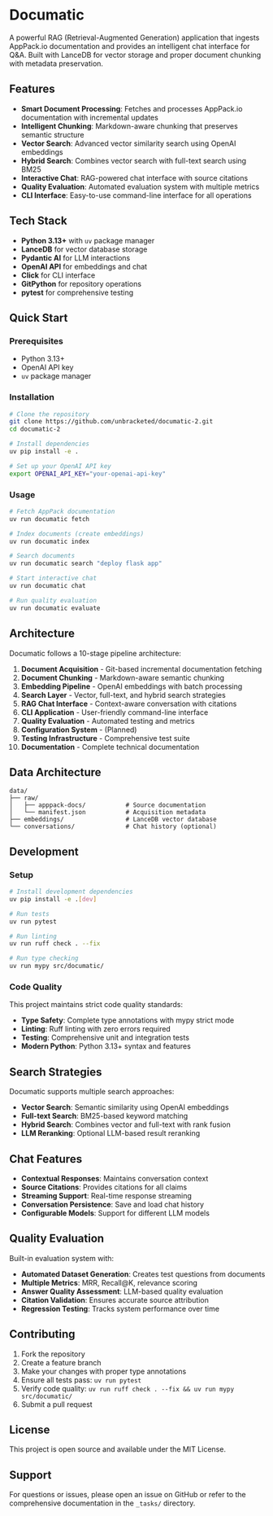 # Documatic

A powerful RAG (Retrieval-Augmented Generation) application that ingests AppPack.io documentation and provides an intelligent chat interface for Q&A. Built with LanceDB for vector storage and proper document chunking with metadata preservation.

## Features

- **Smart Document Processing**: Fetches and processes AppPack.io documentation with incremental updates
- **Intelligent Chunking**: Markdown-aware chunking that preserves semantic structure
- **Vector Search**: Advanced vector similarity search using OpenAI embeddings
- **Hybrid Search**: Combines vector search with full-text search using BM25
- **Interactive Chat**: RAG-powered chat interface with source citations
- **Quality Evaluation**: Automated evaluation system with multiple metrics
- **CLI Interface**: Easy-to-use command-line interface for all operations

## Tech Stack

- **Python 3.13+** with `uv` package manager
- **LanceDB** for vector database storage
- **Pydantic AI** for LLM interactions
- **OpenAI API** for embeddings and chat
- **Click** for CLI interface
- **GitPython** for repository operations
- **pytest** for comprehensive testing

## Quick Start

### Prerequisites

- Python 3.13+
- OpenAI API key
- `uv` package manager

### Installation

```bash
# Clone the repository
git clone https://github.com/unbracketed/documatic-2.git
cd documatic-2

# Install dependencies
uv pip install -e .

# Set up your OpenAI API key
export OPENAI_API_KEY="your-openai-api-key"
```

### Usage

```bash
# Fetch AppPack documentation
uv run documatic fetch

# Index documents (create embeddings)
uv run documatic index

# Search documents
uv run documatic search "deploy flask app"

# Start interactive chat
uv run documatic chat

# Run quality evaluation
uv run documatic evaluate
```

## Architecture

Documatic follows a 10-stage pipeline architecture:

1. **Document Acquisition** - Git-based incremental documentation fetching
2. **Document Chunking** - Markdown-aware semantic chunking
3. **Embedding Pipeline** - OpenAI embeddings with batch processing
4. **Search Layer** - Vector, full-text, and hybrid search strategies
5. **RAG Chat Interface** - Context-aware conversation with citations
6. **CLI Application** - User-friendly command-line interface
7. **Quality Evaluation** - Automated testing and metrics
8. **Configuration System** - (Planned)
9. **Testing Infrastructure** - Comprehensive test suite
10. **Documentation** - Complete technical documentation

## Data Architecture

```
data/
├── raw/
│   ├── apppack-docs/           # Source documentation
│   └── manifest.json           # Acquisition metadata
├── embeddings/                 # LanceDB vector database
└── conversations/              # Chat history (optional)
```

## Development

### Setup

```bash
# Install development dependencies
uv pip install -e .[dev]

# Run tests
uv run pytest

# Run linting
uv run ruff check . --fix

# Run type checking
uv run mypy src/documatic/
```

### Code Quality

This project maintains strict code quality standards:

- **Type Safety**: Complete type annotations with mypy strict mode
- **Linting**: Ruff linting with zero errors required
- **Testing**: Comprehensive unit and integration tests
- **Modern Python**: Python 3.13+ syntax and features

## Search Strategies

Documatic supports multiple search approaches:

- **Vector Search**: Semantic similarity using OpenAI embeddings
- **Full-text Search**: BM25-based keyword matching
- **Hybrid Search**: Combines vector and full-text with rank fusion
- **LLM Reranking**: Optional LLM-based result reranking

## Chat Features

- **Contextual Responses**: Maintains conversation context
- **Source Citations**: Provides citations for all claims
- **Streaming Support**: Real-time response streaming
- **Conversation Persistence**: Save and load chat history
- **Configurable Models**: Support for different LLM models

## Quality Evaluation

Built-in evaluation system with:

- **Automated Dataset Generation**: Creates test questions from documents
- **Multiple Metrics**: MRR, Recall@K, relevance scoring
- **Answer Quality Assessment**: LLM-based quality evaluation
- **Citation Validation**: Ensures accurate source attribution
- **Regression Testing**: Tracks system performance over time

## Contributing

1. Fork the repository
2. Create a feature branch
3. Make your changes with proper type annotations
4. Ensure all tests pass: `uv run pytest`
5. Verify code quality: `uv run ruff check . --fix && uv run mypy src/documatic/`
6. Submit a pull request

## License

This project is open source and available under the MIT License.

## Support

For questions or issues, please open an issue on GitHub or refer to the comprehensive documentation in the `_tasks/` directory.